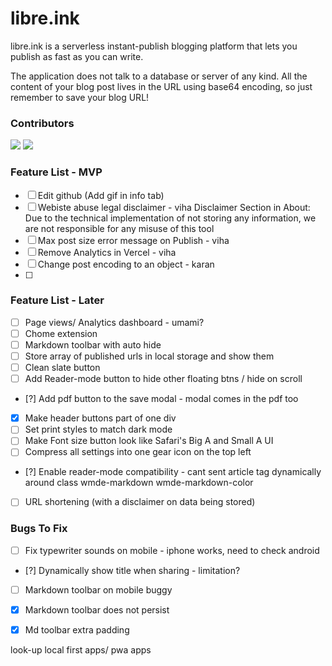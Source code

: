 # libre.ink
libre.ink is a serverless instant-publish blogging platform that lets you publish as fast as you can write.

The application does not talk to a database or server of any kind. All the content of your blog post lives in the URL using base64 encoding, so just remember to save your blog URL!



### Contributors

[![](https://github.com/guptaviha.png?size=50)](https://github.com/guptaviha)
[![](https://github.com/karanrajpal.png?size=50)](https://github.com/karanrajpal)

### Feature List - MVP
 - [ ] Edit github (Add gif in info tab)
 - [ ] Webiste abuse legal disclaimer - viha
 Disclaimer Section in About:
 Due to the technical implementation of not storing any information, we are not responsible for any misuse of this tool
 - [ ] Max post size error message on Publish - viha
 - [ ] Remove Analytics in Vercel - viha
 - [ ] Change post encoding to an object - karan
 - [ ] 

### Feature List - Later
 - [ ] Page views/ Analytics dashboard - umami?
 - [ ] Chome extension
 - [ ] Markdown toolbar with auto hide
 - [ ] Store array of published urls in local storage and show them
 - [ ] Clean slate button
 - [ ] Add Reader-mode button to hide other floating btns / hide on scroll
 - [?] Add pdf button to the save modal - modal comes in the pdf too
 - [x] Make header buttons part of one div
 - [ ] Set print styles to match dark mode
 - [ ] Make Font size button look like Safari's Big A and Small A UI
 - [ ] Compress all settings into one gear icon on the top left
 - [?] Enable reader-mode compatibility - cant sent article tag dynamically around class wmde-markdown wmde-markdown-color 
 - [ ] URL shortening (with a disclaimer on data being stored)

### Bugs To Fix
 - [ ] Fix typewriter sounds on mobile - iphone works, need to check android
 - [?] Dynamically show title when sharing - limitation?
 - [ ] Markdown toolbar on mobile buggy
 - [x] Markdown toolbar does not persist
 - [x] Md toolbar extra padding













look-up local first apps/ pwa apps